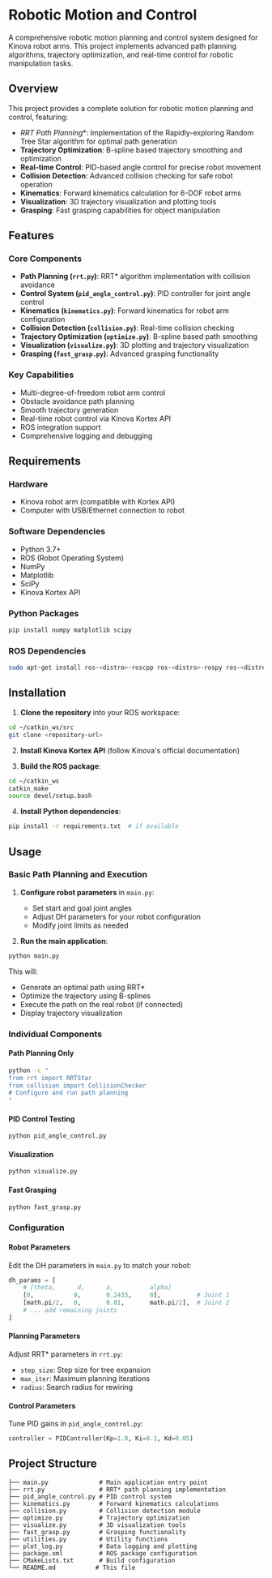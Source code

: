 # Robotic Motion and Control

A comprehensive robotic motion planning and control system designed for Kinova robot arms. This project implements advanced path planning algorithms, trajectory optimization, and real-time control for robotic manipulation tasks.

## Overview

This project provides a complete solution for robotic motion planning and control, featuring:

- **RRT* Path Planning**: Implementation of the Rapidly-exploring Random Tree Star algorithm for optimal path generation
- **Trajectory Optimization**: B-spline based trajectory smoothing and optimization
- **Real-time Control**: PID-based angle control for precise robot movement
- **Collision Detection**: Advanced collision checking for safe robot operation
- **Kinematics**: Forward kinematics calculation for 6-DOF robot arms
- **Visualization**: 3D trajectory visualization and plotting tools
- **Grasping**: Fast grasping capabilities for object manipulation

## Features

### Core Components

- **Path Planning (`rrt.py`)**: RRT* algorithm implementation with collision avoidance
- **Control System (`pid_angle_control.py`)**: PID controller for joint angle control
- **Kinematics (`kinematics.py`)**: Forward kinematics for robot arm configuration
- **Collision Detection (`collision.py`)**: Real-time collision checking
- **Trajectory Optimization (`optimize.py`)**: B-spline based path smoothing
- **Visualization (`visualize.py`)**: 3D plotting and trajectory visualization
- **Grasping (`fast_grasp.py`)**: Advanced grasping functionality

### Key Capabilities

- Multi-degree-of-freedom robot arm control
- Obstacle avoidance path planning
- Smooth trajectory generation
- Real-time robot control via Kinova Kortex API
- ROS integration support
- Comprehensive logging and debugging

## Requirements

### Hardware
- Kinova robot arm (compatible with Kortex API)
- Computer with USB/Ethernet connection to robot

### Software Dependencies
- Python 3.7+
- ROS (Robot Operating System)
- NumPy
- Matplotlib
- SciPy
- Kinova Kortex API

### Python Packages
```bash
pip install numpy matplotlib scipy
```

### ROS Dependencies
```bash
sudo apt-get install ros-<distro>-roscpp ros-<distro>-rospy ros-<distro>-std-msgs
```

## Installation

1. **Clone the repository** into your ROS workspace:
```bash
cd ~/catkin_ws/src
git clone <repository-url>
```

2. **Install Kinova Kortex API** (follow Kinova's official documentation)

3. **Build the ROS package**:
```bash
cd ~/catkin_ws
catkin_make
source devel/setup.bash
```

4. **Install Python dependencies**:
```bash
pip install -r requirements.txt  # if available
```

## Usage

### Basic Path Planning and Execution

1. **Configure robot parameters** in `main.py`:
   - Set start and goal joint angles
   - Adjust DH parameters for your robot configuration
   - Modify joint limits as needed

2. **Run the main application**:
```bash
python main.py
```

This will:
- Generate an optimal path using RRT*
- Optimize the trajectory using B-splines
- Execute the path on the real robot (if connected)
- Display trajectory visualization

### Individual Components

#### Path Planning Only
```bash
python -c "
from rrt import RRTStar
from collision import CollisionChecker
# Configure and run path planning
"
```

#### PID Control Testing
```bash
python pid_angle_control.py
```

#### Visualization
```bash
python visualize.py
```

#### Fast Grasping
```bash
python fast_grasp.py
```

### Configuration

#### Robot Parameters
Edit the DH parameters in `main.py` to match your robot:
```python
dh_params = [
    # [theta,      d,      a,          alpha]
    [0,           0,       0.2433,     0],          # Joint 1
    [math.pi/2,   0,       0.01,       math.pi/2],  # Joint 2
    # ... add remaining joints
]
```

#### Planning Parameters
Adjust RRT* parameters in `rrt.py`:
- `step_size`: Step size for tree expansion
- `max_iter`: Maximum planning iterations
- `radius`: Search radius for rewiring

#### Control Parameters
Tune PID gains in `pid_angle_control.py`:
```python
controller = PIDController(Kp=1.0, Ki=0.1, Kd=0.05)
```

## Project Structure

```
├── main.py              # Main application entry point
├── rrt.py               # RRT* path planning implementation
├── pid_angle_control.py # PID control system
├── kinematics.py        # Forward kinematics calculations
├── collision.py         # Collision detection module
├── optimize.py          # Trajectory optimization
├── visualize.py         # 3D visualization tools
├── fast_grasp.py        # Grasping functionality
├── utilities.py         # Utility functions
├── plot_log.py          # Data logging and plotting
├── package.xml          # ROS package configuration
├── CMakeLists.txt       # Build configuration
└── README.md           # This file
```


